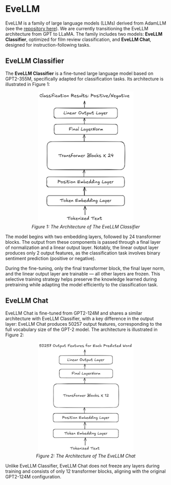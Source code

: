 # EveLLM
EveLLM is a family of large language models (LLMs) derived from AdamLLM (see the [repository here](https://github.com/ElliotLeeLL/AdamLLM)). We are currently transitioning the EveLLM architecture from GPT to LLaMA. The family includes two models: **EveLLM Classifier**, optimized for film review classification, and **EveLLM Chat**, designed for instruction-following tasks.

## EveLLM Classifier

The **EveLLM Classifier** is a fine-tuned large language model based on GPT2-355M, specifically adapted for classification tasks. Its architecture is illustrated in Figure 1:

<p align="center">
  <img src="images/iVBORw0KGgoAAAANSUhEUgAAAfYAAA.png" alt="Output" width="300"/><br/>
  <em>Figure 1: The Architecture of The EveLLM Classifier</em>
</p>

The model begins with two embedding layers, followed by 24 transformer blocks. The output from these components is passed through a final layer of normalization and a linear output layer. Notably, the linear output layer produces only 2 output features, as the classification task involves binary sentiment prediction (positive or negative).

During the fine-tuning, only the final transformer block, the final layer norm, and the linear output layer are trainable — all other layers are frozen. This selective training strategy helps preserve the knowledge learned during pretraining while adapting the model efficiently to the classification task. 

## EveLLM Chat

EveLLM Chat is fine-tuned from GPT2-124M and shares a similar architecture with EveLLM Classifier, with a key difference in the output layer: EveLLM Chat produces 50257 output features, corresponding to the full vocabulary size of the GPT-2 model. The architecture is illustrated in Figure 2:

<p align="center">
  <img src="images/iVBORw0KGgoAAAANSUhEUgAAAroAAA.png" alt="Output" width="300"/><br/>
  <em>Figure 2: The Architecture of The EveLLM Chat</em>
</p>


Unlike EveLLM Classifier, EveLLM Chat does not freeze any layers during training and consists of only 12 transformer blocks, aligning with the original GPT2-124M configuration.
